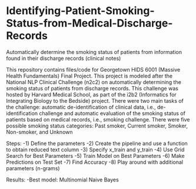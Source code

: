 # Identifying-Patient-Smoking-Status-from-Medical-Discharge-Records
Automatically determine the smoking status of patients from information found in their discharge records (clinical notes)

This repository contains files/code for Georgetown HIDS 6001 (Massive Health Fundamentals) Final Project. This project is modeled after the National NLP Clinical Challenge (n2c2) on automatically determining the smoking status of patients from discharge records. This challenge was hosted by Harvard Medical School, as part of the i2b2 (Informatics for Integrating Biology to the Bedside) project. There were two main tasks of the challenge: automatic de-identification of clinical data, i.e., de-identification challenge and automatic evaluation of the smoking status of patients based on medical records, i.e., smoking challenge. There were five possible smoking status categories: Past smoker, Current smoker, Smoker, Non-smoker, and Unknown

Steps: 
-1) Define the parameters
-2) Create the pipeline and use a function to obtain reduced text column
-3) Specify x_train and y_train
-4) Use Grid Search for Best Parameters
-5) Train Model on Best Parameters
-6) Make Predictions on Test Set
-7) Find Accuracy 
-8) Play around with additional parameters (n-grams) 

Results: 
-Best model: Multinomial Naive Bayes 
